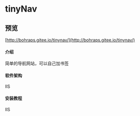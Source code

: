 # tinyNav

## 预览
[http://bohraps.gitee.io/tinynav/](http://bohraps.gitee.io/tinynav/)

#### 介绍
简单的导航网站，可以自己加书签

#### 软件架构
IIS


#### 安装教程
IIS





